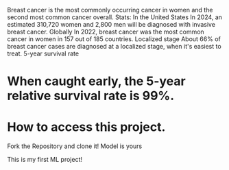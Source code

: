Breast cancer is the most commonly occurring cancer in women and the second most common cancer overall.
Stats: 
In the United States
In 2024, an estimated 310,720 women and 2,800 men will be diagnosed with invasive breast cancer. 
Globally
In 2022, breast cancer was the most common cancer in women in 157 out of 185 countries. 
Localized stage
About 66% of breast cancer cases are diagnosed at a localized stage, when it's easiest to treat. 
5-year survival rate
# When caught early, the 5-year relative survival rate is 99%. 

# How to access this project.
Fork the Repository and clone it!
Model is yours

This is my first ML project!


